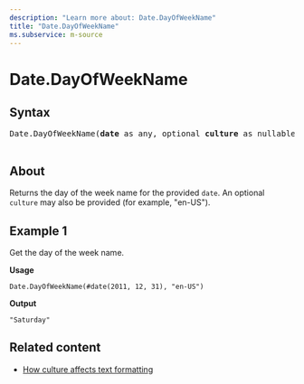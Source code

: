 ```yaml
---
description: "Learn more about: Date.DayOfWeekName"
title: "Date.DayOfWeekName"
ms.subservice: m-source
---
```

# Date.DayOfWeekName

## Syntax

<pre>
Date.DayOfWeekName(<b>date</b> as any, optional <b>culture</b> as nullable text) as nullable text

</pre>

## About

Returns the day of the week name for the provided `date`. An optional `culture` may also be provided (for example, "en-US").

## Example 1

Get the day of the week name.

**Usage**

```powerquery-m
Date.DayOfWeekName(#date(2011, 12, 31), "en-US")
```

**Output**

`"Saturday"`

## Related content

* [How culture affects text formatting](how-culture-affects-text-formatting.md)
